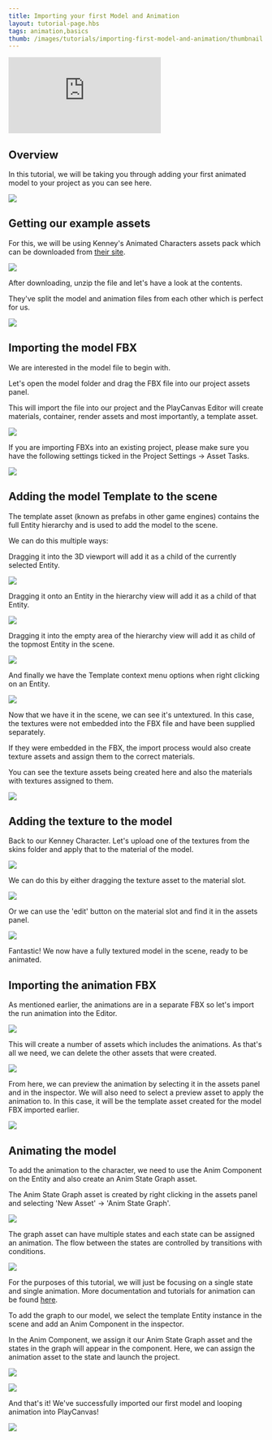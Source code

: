 ```yaml
---
title: Importing your first Model and Animation
layout: tutorial-page.hbs
tags: animation,basics
thumb: /images/tutorials/importing-first-model-and-animation/thumbnail.jpg
---
```


<iframe loading="lazy" src="https://www.youtube.com/embed/r0LYQw7laRA" title="YouTube video player" frameborder="0" allow="accelerometer; autoplay; clipboard-write; encrypted-media; gyroscope; picture-in-picture" allowfullscreen></iframe>

## Overview

In this tutorial, we will be taking you through adding your first animated model to your project as you can see here.

![][preview-image]

## Getting our example assets

For this, we will be using Kenney's Animated Characters assets pack which can be downloaded from [their site][kenney-site].

![][kenney-site-image]

After downloading, unzip the file and let's have a look at the contents.

They've split the model and animation files from each other which is perfect for us.

![][asset-pack-contents-image]

## Importing the model FBX

We are interested in the model file to begin with.

Let's open the model folder and drag the FBX file into our project assets panel.

This will import the file into our project and the PlayCanvas Editor will create materials, container, render assets and most importantly, a template asset.

![][importing-model-fbx-image]

If you are importing FBXs into an existing project, please make sure you have the following settings ticked in the Project Settings -> Asset Tasks.

![][asset-tasks-settings-image]

## Adding the model Template to the scene

The template asset (known as prefabs in other game engines) contains the full Entity hierarchy and is used to add the model to the scene.

We can do this multiple ways:

Dragging it into the 3D viewport will add it as a child of the currently selected Entity.

![][template-add-scene-view-image]

Dragging it onto an Entity in the hierarchy view will add it as a child of that Entity.

![][template-add-on-entity-image]

Dragging it into the empty area of the hierarchy view will add it as child of the topmost Entity in the scene.

![][template-add-scene-hierarchy-area-image]

And finally we have the Template context menu options when right clicking on an Entity.

![][template-add-context-menu-image]

Now that we have it in the scene, we can see it's untextured. In this case, the textures were not embedded into the FBX file and have been supplied separately.

If they were embedded in the FBX, the import process would also create texture assets and assign them to the correct materials.

You can see the texture assets being created here and also the materials with textures assigned to them.

![][embedded-textures-fbx-example-image]

## Adding the texture to the model

Back to our Kenney Character. Let's upload one of the textures from the skins folder and apply that to the material of the model.

![][importing-texture-image]

We can do this by either dragging the texture asset to the material slot.

![][texture-to-material-image]

Or we can use the 'edit' button on the material slot and find it in the assets panel.

![][material-pick-texture-image]

Fantastic! We now have a fully textured model in the scene, ready to be animated.

## Importing the animation FBX

As mentioned earlier, the animations are in a separate FBX so let's import the run animation into the Editor.

![][importing-animation-fbx-image]

This will create a number of assets which includes the animations. As that's all we need, we can delete the other assets that were created.

![][delete-animation-files-image]

From here, we can preview the animation by selecting it in the assets panel and in the inspector. We will also need to select a preview asset to apply the animation to. In this case, it will be the template asset created for the model FBX imported earlier.

![][animation-preview-image]

## Animating the model

To add the animation to the character, we need to use the Anim Component on the Entity and also create an Anim State Graph asset.

The Anim State Graph asset is created by right clicking in the assets panel and selecting 'New Asset' -> 'Anim State Graph'.

![][create-anim-state-graph-image]

The graph asset can have multiple states and each state can be assigned an animation. The flow between the states are controlled by transitions with conditions.

![][anim-state-graph-image]

For the purposes of this tutorial, we will just be focusing on a single state and single animation. More documentation and tutorials for animation can be found [here][animation-documentation].

To add the graph to our model, we select the template Entity instance in the scene and add an Anim Component in the inspector.

In the Anim Component, we assign it our Anim State Graph asset and the states in the graph will appear in the component. Here, we can assign the animation asset to the state and launch the project.

![][add-anim-component-image]

![][add-animation-to-anim-image]

And that's it! We've successfully imported our first model and looping animation into PlayCanvas!

![][preview-image]

[preview-image]: /images/tutorials/importing-first-model-and-animation/preview.gif
[kenney-site]: https://www.kenney.nl/assets/animated-characters
[kenney-site-image]: /images/tutorials/importing-first-model-and-animation/kenney-site.jpg
[asset-pack-contents-image]: /images/tutorials/importing-first-model-and-animation/asset-pack-contents.png
[importing-model-fbx-image]: /images/tutorials/importing-first-model-and-animation/importing-model-fbx.gif
[asset-tasks-settings-image]: /images/tutorials/importing-first-model-and-animation/asset-tasks-settings.png
[template-add-scene-view-image]: /images/tutorials/importing-first-model-and-animation/template-add-scene-view.gif
[template-add-on-entity-image]: /images/tutorials/importing-first-model-and-animation/template-add-on-entity.gif
[template-add-scene-hierarchy-area-image]: /images/tutorials/importing-first-model-and-animation/template-add-scene-hierarchy-area.gif
[template-add-context-menu-image]: /images/tutorials/importing-first-model-and-animation/template-add-context-menu.gif
[embedded-textures-fbx-example-image]: /images/tutorials/importing-first-model-and-animation/embedded-textures-fbx-example.png
[importing-texture-image]: /images/tutorials/importing-first-model-and-animation/importing-texture.gif
[texture-to-material-image]: /images/tutorials/importing-first-model-and-animation/texture-to-material.gif
[material-pick-texture-image]: /images/tutorials/importing-first-model-and-animation/material-pick-texture.gif
[importing-animation-fbx-image]: /images/tutorials/importing-first-model-and-animation/importing-animation-fbx.gif
[delete-animation-files-image]: /images/tutorials/importing-first-model-and-animation/delete-animation-files.png
[animation-documentation]: /user-manual/animation/

[animation-preview-image]: /images/tutorials/importing-first-model-and-animation/animation-preview.gif
[create-anim-state-graph-image]: /images/tutorials/importing-first-model-and-animation/create-anim-state-graph.gif
[anim-state-graph-image]: /images/tutorials/importing-first-model-and-animation/anim-state-graph.png
[add-anim-component-image]: /images/tutorials/importing-first-model-and-animation/add-anim-component.gif
[add-animation-to-anim-image]: /images/tutorials/importing-first-model-and-animation/add-animation-to-anim.gif
